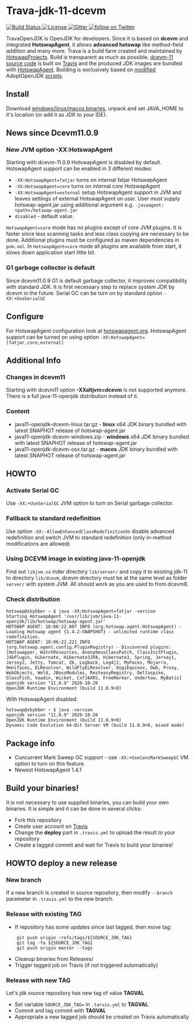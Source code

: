 Trava-jdk-11-dcevm
==================
<p align="left">
    <a href="https://travis-ci.org/TravaOpenJDK/trava-jdk-11-dcevm">
        <img src="https://api.travis-ci.org/TravaOpenJDK/trava-jdk-11-dcevm.svg" alt="Build Status">
    </a>
    <a href="http://www.apache.org/licenses/LICENSE-2.0.html">
        <img src="http://img.shields.io/:license-apache-blue.svg" alt="License">
    </a>
    <a href="https://gitter.im/HotswapProjects/user">
        <img src="https://badges.gitter.im/Join%20Chat.svg" alt="Gitter">
    </a>
    <a href="https://twitter.com/intent/follow?screen_name=HSwapAgent">
        <img src="https://img.shields.io/twitter/follow/HSwapAgent.svg?style=social&logo=twitter" alt="follow on Twitter">
    </a>
</p>

TravaOpenJDK is OpenJDK for developers. Since it is based on **dcevm** and integrated **HotswapAgent**, it allows **advanced hotswap** like method-field addition and many more. Trava is a build farm created and maintained by [HotswapProjects](https://github.com/HotswapProjects). Build is transparent as much as possible. [dcevm-11 source code](https://github.com/HotswapProjects/openjdk-jdk11u-dcevm) is built on [Travis](https://travis-ci.org/TravaOpenJDK/trava-jdk-11-dcevm) and the produced JDK images are bundled with [HotswapAgent](https://github.com/HotswapProjects/HotswapAgent). Building is exclusively based on [modified](https://github.com/TravaOpenJDK/openjdk-build/tree/travaopenjdk) AdoptOpenJDK [scripts](https://github.com/AdoptOpenJDK/openjdk-build).

## Install
Download [windows/linux/macos binaries](https://github.com/TravaOpenJDK/trava-jdk-11-dcevm/releases), unpack and set JAVA_HOME to it's location (or add it as JDK to your IDE).

##  News since Dcevm11.0.9 

### New JVM option -XX:HotswapAgent 
Starting with dcevm-11.0.9 HotswapAgent is disabled by default. HotswapAgent support can be enabled in 3 different modes:
- `-XX:HotswapAgent=fatjar` turns on internal fatjar HotswapAgent
- `-XX:HotswapAgent=core` turns on internal core HotswapAgent
- `-XX:HotswapAgent=external` setup HotswapAgent support in JVM and leaves settings of external HotswapAgent on user. User must supply hotswap-agent.jar using additional argument e.g. `-javaagent:<path>/hotswap-agent.jar`
- `disabled` - default value.

`HotswapAgent=core` mode has no plugins except of core JVM plugins. It is faster since less scanning tasks and less class copying are necessary to be done. Additional plugins must be configured as maven dependencies in `pom.xml`. In `HotswapAgent=core` mode all plugins are available from start, it slows down application start little bit.

### G1 garbage collector is default
Since dcevm11.0.9 G1 is default garbage collector, it improves compatibility with standard JDK. It is first necessary step to replace system JDK by dcevm in the future. Serial GC can be turn on by standard option `-XX:+UseSerialGC`

## Configure
For HotswapAgent configuration look at [hotswapagent.org](http://hotswapagent.org/). HotswapAgent support can be turned on using option `-XX:HotswapAgent=[fatjar,core,external]`

## Additional Info

### Changes in dcevm11
Starting with dcevm11 option **-XXaltjvm=dcevm** is not supported anymore. There is a full java-11-openjdk distribution instead of it.

### Content
* java11-openjdk-dcevm-linux.tar.gz - **linux** x64 JDK binary bundled with latest SNAPHOT release of hotswap-agent.jar
* java11-openjdk-dcevm-windows.zip - **windows** x64 JDK binary bundled with latest SNAPHOT release of hotswap-agent.jar
* java11-openjdk-dcevm-osx.tar.gz - **macos** JDK binary bundled with latest SNAPHOT release of hotswap-agent.jar

## HOWTO

### Activate Serial GC
Use `-XX:+UseSerialGC` JVM option to turn on Serial garbage collector. 

### Fallback to standard redefinition
Use option `-XX:-AllowEnhancedClassRedefinition`to disable advanced redefinition and switch JVM to standard redefinition (only in-method modifications are allowed)

### Using DCEVM image in existing java-11-openjdk
Find out `libjvm.so` inder directory `lib/server/` and copy it to existing jdk-11 to directory `lib/dcevm`, dcevm directory must be at the same level as folder `server/` with system JVM. All should work as you are used to from dcevm8. 

### Check distribution
```
hotswap@skybber ~ $ java -XX:HotswapAgent=fatjar -version
Starting HotswapAgent '/usr/lib/jvm/java-11-openjdk/lib/hotswap/hotswap-agent.jar'
HOTSWAP AGENT: 18:06:22.007 INFO (org.hotswap.agent.HotswapAgent) - Loading Hotswap agent {1.4.2-SNAPSHOT} - unlimited runtime class redefinition.
HOTSWAP AGENT: 18:06:22.221 INFO (org.hotswap.agent.config.PluginRegistry) - Discovered plugins: [Hotswapper, WatchResources, AnonymousClassPatch, ClassInitPlugin, JdkPlugin, Hibernate, Hibernate3JPA, Hibernate3, Spring, Jersey1, Jersey2, Jetty, Tomcat, ZK, Logback, Log4j2, MyFaces, Mojarra, Omnifaces, ELResolver, WildFlyELResolver, OsgiEquinox, Owb, Proxy, WebObjects, Weld, JBossModules, ResteasyRegistry, Deltaspike, GlassFish, Vaadin, Wicket, CxfJAXRS, FreeMarker, Undertow, MyBatis]
openjdk version "11.0.9" 2020-10-20
OpenJDK Runtime Environment (build 11.0.9+0)
```
With HotswapAgent disabled:

```
hotswap@skybber ~ $ java -version
openjdk version "11.0.9" 2020-10-20
OpenJDK Runtime Environment (build 11.0.9+0)
Dynamic Code Evolution 64-Bit Server VM (build 11.0.9+0, mixed mode)

```

## Package info
* Cuncurrent Mark Sweep GC support - use `-XX:+UseConcMarkSweepGC` VM option to turn on this feature.
* Newest HotswapAgent 1.4.1


## Build your binaries!
It is not necessary to use supplied binaries, you can build your own binaries. It is simple and it can be done in several
clicks:

* Fork this repository
* Create user account on [Travis](https://travis-ci.org/)
* Change the **deploy** part in `.travis.yml` to upload the result to your repository
* Create a tagged commit and wait for Travis to build your binaries!


## HOWTO deploy a new release

### New branch
If a new branch is created in source repository, then modify `--branch` parameter in `.travis.yml` to the new branch.

### Release with existing TAG
* If repository has some updates since last tagged, then move tag:
```
    git push origin :refs/tags/${SOURCE_JDK_TAG}
    git tag -fa ${SOURCE_JDK_TAG}
    git push origin master --tags
```
* Cleanup binaries from Releases/
* Trigger tagged job on Travis (if not triggered automatically)

### Release with new TAG
Let's jdk source repository has new tag of value **TAGVAL**
* Set variable `SOURCE_JDK_TAG=` in `.tarvis.yml` to **TAGVAL**
* Commit and tag commit with **TAGVAL**
* Appropriate a new tagged job should be created on Travis automatically
